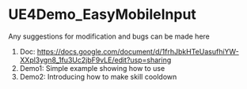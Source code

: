 # UE4Demo_EasyMobileInput


Any suggestions for modification and bugs can be made here

1. Doc: https://docs.google.com/document/d/1frhJbkHTeUasufhiYW-XXpl3ygn8_1fu3Uc2jbF9vLE/edit?usp=sharing
2. Demo1: Simple example showing how to use
3. Demo2: Introducing how to make skill cooldown
